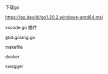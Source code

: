 下载go

https://go.dev/dl/go1.20.2.windows-amd64.msi

vscode  go 插件

@id:golang.go



makefile

docker

swagger



